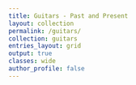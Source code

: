 ```yaml
---
title: Guitars - Past and Present
layout: collection
permalink: /guitars/
collection: guitars
entries_layout: grid
output: true
classes: wide
author_profile: false
---
```


